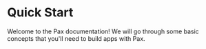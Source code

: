 # Quick Start

Welcome to the Pax documentation! We will go through some basic concepts that you'll need to build apps with Pax. 

